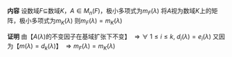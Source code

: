 **内容**
设数域$F\subseteq$数域$K$，$A\in M_n(F)$，极小多项式为$m_F(\lambda)$
将$A$视为数域$K$上的矩阵，极小多项式为$m_K(\lambda)$
则$m_F(\lambda)=m_K(\lambda)$

**证明**
由【$A(\lambda)$的不变因子在基域扩张下不变】
$\Rightarrow\forall\ 1\le i\le k,\ d_i(\lambda)=e_i(\lambda)$
又因为【$m(\lambda)=d_k(\lambda)$】
$\Rightarrow m_F(\lambda)=m_K(\lambda)$